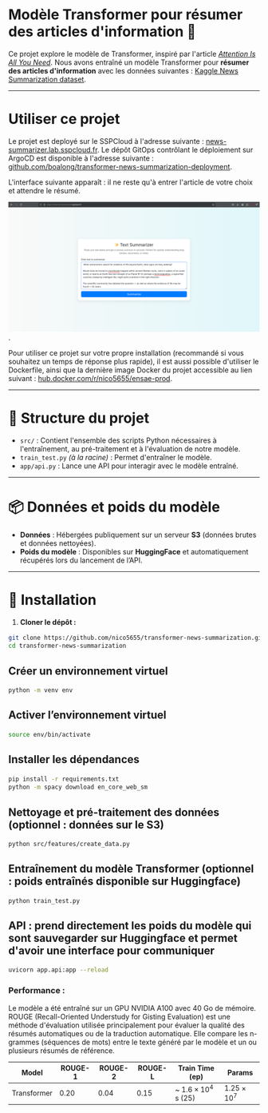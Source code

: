 # Modèle Transformer pour résumer des articles d'information :newspaper:

Ce projet explore le modèle de Transformer, inspiré par l'article [*Attention Is All You Need*](https://arxiv.org/abs/1706.03762). Nous avons entraîné un modèle Transformer pour **résumer des articles d'information** avec les données suivantes : [Kaggle News Summarization dataset](https://www.kaggle.com/datasets/sbhatti/news-summarization).


---

# Utiliser ce projet

Le projet est deployé sur le SSPCloud à l'adresse suivante : [news-summarizer.lab.sspcloud.fr](https://news-summarizer.lab.sspcloud.fr/). Le dépôt GitOps contrôlant le déploiement sur ArgoCD est disponible à l'adresse suivante : [github.com/boalong/transformer-news-summarization-deployment](https://github.com/boalong/transformer-news-summarization-deployment).

L'interface suivante apparaît : il ne reste qu'à entrer l'article de votre choix et attendre le résumé.

![Exemple](img/input.png).

Pour utiliser ce projet sur votre propre installation (recommandé si vous souhaitez un temps de réponse plus rapide), il est aussi possible d'utiliser le Dockerfile, ainsi que la dernière image Docker du projet accessible au lien suivant : [hub.docker.com/r/nico5655/ensae-prod](https://hub.docker.com/r/nico5655/ensae-prod).

---


# 📁 Structure du projet

- `src/` : Contient l'ensemble des scripts Python nécessaires à l'entraînement, au pré-traitement et à l'évaluation de notre modèle.
- `train_test.py` *(à la racine)* : Permet d'entraîner le modèle.
- `app/api.py` : Lance une API pour interagir avec le modèle entraîné.

---


# 📦 Données et poids du modèle

- **Données** : Hébergées publiquement sur un serveur **S3** (données brutes et données nettoyées).
- **Poids du modèle** : Disponibles sur **HuggingFace** et automatiquement récupérés lors du lancement de l’API.

---


# 🚀 Installation

1. **Cloner le dépôt :**

```bash
git clone https://github.com/nico5655/transformer-news-summarization.git
cd transformer-news-summarization
```
## Créer un environnement virtuel
```bash
python -m venv env
```
## Activer l’environnement virtuel
```bash
source env/bin/activate 
```
## Installer les dépendances
```bash
pip install -r requirements.txt
python -m spacy download en_core_web_sm
```

## Nettoyage et pré-traitement des données (optionnel : données sur le S3)

```bash
python src/features/create_data.py
```

## Entraînement du modèle Transformer (optionnel : poids entraînés disponible sur Huggingface)

```bash
python train_test.py
```

## API : prend directement les poids du modèle qui sont sauvegarder sur Huggingface et permet d'avoir une interface pour communiquer

```bash
uvicorn app.api:app --reload
```

### Performance : 

Le modèle a été entraîné sur un GPU NVIDIA A100 avec 40 Go de mémoire. 
ROUGE (Recall-Oriented Understudy for Gisting Evaluation) est une méthode d'évaluation utilisée principalement pour évaluer la qualité des résumés automatiques ou de la traduction automatique. Elle compare les n-grammes (séquences de mots) entre le texte généré par le modèle et un ou plusieurs résumés de référence.

| Model                        | ROUGE-1 | ROUGE-2 | ROUGE-L | Train Time (ep)  | Params  |
|------------------------------|---------|---------|---------|------------------|---------|
| Transformer                  | 0.20    | 0.04    | 0.15    | ~ $1.6 \times 10^4$ s (25) | $1.25 \times 10^7$  |

